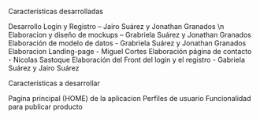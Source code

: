 Características desarrolladas

Desarrollo Login y Registro – Jairo Suárez y Jonathan Granados \n
Elaboracion y diseño de mockups – Grabriela Suárez y Jonathan Granados
Elaboración de modelo de datos - Grabriela Suárez y Jonathan Granados
Elaboracion Landing-page - Miguel Cortes
Elaboración página de contacto - Nicolas Sastoque
Elaboración del Front del login y el registro - Gabriela Suárez y Jairo Suárez

Características a desarrollar

Pagina principal (HOME) de la aplicacion
Perfiles de usuario
Funcionalidad para publicar producto